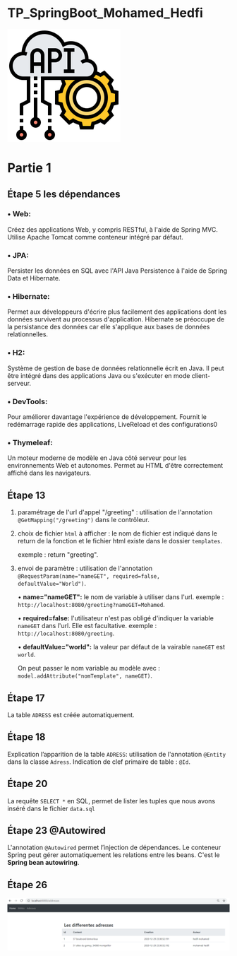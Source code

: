 # TP_SpringBoot_Mohamed_Hedfi
 ![alt text](https://github.com/haashone/TP_SpringBoot_Mohamed_Hedfi/blob/main/src/main/resources/static/img/api.png?raw=true)
 
 # Partie 1
 ## Étape 5 les dépendances
 ### • Web:
 Créez des applications Web, y compris RESTful, à l'aide de Spring MVC.
 Utilise Apache Tomcat comme conteneur intégré par défaut.
 ### • JPA:
 Persister les données en SQL avec l'API Java Persistence à l'aide de Spring Data et Hibernate.
 ### • Hibernate:
 Permet aux développeurs d'écrire plus facilement des applications dont les données survivent au processus d'application.
 Hibernate se préoccupe de la persistance des données car elle s'applique aux bases de données relationnelles.
 ### • H2:
 Système de gestion de base de données relationnelle écrit en Java.
 Il peut être intégré dans des applications Java ou s'exécuter en mode client-serveur.
 ### • DevTools:
 Pour améliorer davantage l'expérience de développement.
 Fournit le redémarrage rapide des applications, LiveReload et des configurations0
 ### • Thymeleaf:
 Un moteur moderne de modèle en Java côté serveur pour les environnements Web et autonomes.
 Permet au HTML d'être correctement affiché dans les navigateurs.
 
 
  ## Étape 13
   1. paramétrage de l'url d'appel "/greeting" : utilisation de l'annotation `@GetMapping("/greeting")` dans le contrôleur.
   2. choix de fichier `html` à afficher : le nom de fichier est indiqué dans le return de la fonction et le fichier html existe dans le dossier `templates`.
   
      exemple : return "greeting".
   
   3. envoi de paramètre : utilisation de l'annotation `@RequestParam(name="nameGET", required=false, defaultValue="World")`.
                           
         • **name="nameGET":** le nom de variable à utiliser dans l'url. exemple : `http://localhost:8080/greeting?nameGET=Mohamed`.
         
         • **required=false:** l'utilisateur n'est pas obligé d'indiquer la variable `nameGET` dans l'url. Elle est facultative. exemple : `http://localhost:8080/greeting`.
         
         • **defaultValue="world":** la valeur par défaut de la vairable `nameGET` est `world`.
         
      On peut passer le nom variable au modèle avec : `model.addAttribute("nomTemplate", nameGET)`.
      
   ## Étape 17
   La table `ADRESS` est créée automatiquement.
   
   ## Étape 18
   Explication l’apparition de la table `ADRESS`: utilisation de l'annotation `@Entity` dans la classe `Adress`.
   Indication de clef primaire de table : `@Id`.
   
   ## Étape 20
   La requête `SELECT *` en SQL, permet de lister les tuples que nous avons inséré dans le fichier `data.sql` 
   
   ## Étape 23 @Autowired
   L'annotation `@Autowired` permet l’injection de dépendances.
   Le conteneur Spring peut gérer automatiquement les relations entre les beans. C'est le **Spring bean autowiring**.
   
   ## Étape 26
   ![alt text](https://github.com/haashone/TP_SpringBoot_Mohamed_Hedfi/blob/main/captures/table_adresse.PNG)

   
 
